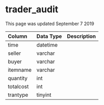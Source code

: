 # trader\_audit

This page was updated September 7 2019

| Column | Data Type | Description |
| :--- | :--- | :--- |
| time | datetime |  |
| seller | varchar |  |
| buyer | varchar |  |
| itemname | varchar |  |
| quantity | int |  |
| totalcost | int |  |
| trantype | tinyint |  |

